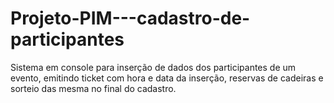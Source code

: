 # Projeto-PIM---cadastro-de-participantes
Sistema em console para inserção de dados dos participantes de um evento, emitindo ticket com hora e data da inserção, reservas de cadeiras e sorteio das mesma no final do cadastro.
